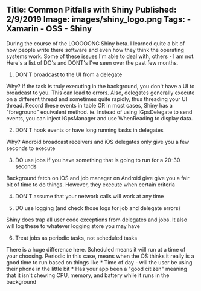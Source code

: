Title: Common Pitfalls with Shiny
Published: 2/9/2019
Image: images/shiny_logo.png
Tags:
    - Xamarin
    - OSS
    - Shiny
---

During the course of the LOOOOONG Shiny beta.  I learned quite a bit of how people write there software and even how they think the operating systems work.  Some of these issues I'm able to deal with, others - I am not.  Here's a list of DO's and DONT's I've seen over the past few months.


1. DON'T broadcast to the UI from a delegate

Why? If the task is truly executing in the background, you don't have a UI to broadcast to you.  This can lead to errors.  Also, delegates generally execute on a different thread and sometimes quite rapidly, thus threading your UI thread.  Record these events in table OR in most cases, Shiny has a "foreground" equivalent method.  ie. Instead of using IGpsDelegate to send events, you can inject IGpsManager and use WhenReading to display data.


2. DON'T hook events or have long running tasks in delegates

Why? Android broadcast receivers and iOS delegates only give you a few seconds to execute


3. DO use jobs if you have something that is going to run for a 20-30 seconds

Background fetch on iOS and job manager on Android give give you a fair bit of time to do things. However, they execute when certain criteria


4. DON'T assume that your network calls will work at any time


5. DO use logging (and check those logs for job and delegate errors)

Shiny does trap all user code exceptions from delegates and jobs.  It also will log these to whatever logging store you may have


6. Treat jobs as periodic tasks, not scheduled tasks

There is a huge difference here.  Scheduled means it will run at a time of your choosing.  Periodic in this case, means when the OS thinks it really is a good time to run based on things like 
    * Time of day - will the user be using their phone in the little bit
    * Has your app been a "good citizen" meaning that it isn't chewing CPU, memory, and battery while it runs in the background